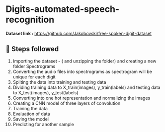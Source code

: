 # Digits-automated-speech-recognition

<b>Dataset link :</b> https://github.com/Jakobovski/free-spoken-digit-dataset

## 📜 Steps followed
1. Importing the dataset - ( and unzipping the folder) and creating a new folder Spectrograms
2. Converting the audio files into spectrograms as spectrogram will be unique for each digit
3. Spliting the data into training and testing data
4. Dividing training data to X_train(images), y_train(labels) and testing data to X_test(images), y_test(labels)
5. Converting into one hot representation and normalizing the images
6. Creating a CNN model of three layers of convolution
7. Training the data
8. Evaluation of data
9. Saving the model
10. Predicting for another sample
